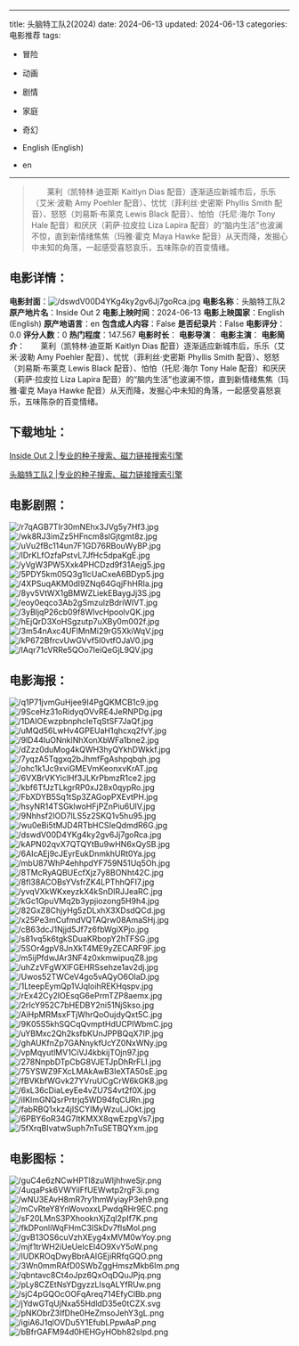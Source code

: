 
---
title: 头脑特工队2(2024)
date: 2024-06-13
updated: 2024-06-13
categories: 电影推荐
tags:
- 冒险
- 动画
- 剧情
- 家庭
- 奇幻

- English (English)
- en
---


> 　　莱利（凯特林·迪亚斯 Kaitlyn Dias 配音）逐渐适应新城市后，乐乐（艾米·波勒 Amy Poehler 配音）、忧忧（菲利丝·史密斯 Phyllis Smith 配音）、怒怒（刘易斯·布莱克 Lewis Black 配音）、怕怕（托尼·海尔 Tony Hale 配音）和厌厌（莉萨·拉皮拉 Liza Lapira 配音）的“脑内生活”也波澜不惊，直到新情绪焦焦（玛雅·霍克 Maya Hawke 配音）从天而降，发掘心中未知的角落，一起感受喜怒哀乐，五味陈杂的百变情绪。

## **电影详情**：

**电影封面**：<img src="https://image.tmdb.org/t/p/w200/dswdV00D4YKg4ky2gv6Jj7goRca.jpg" alt="/dswdV00D4YKg4ky2gv6Jj7goRca.jpg" title="/dswdV00D4YKg4ky2gv6Jj7goRca.jpg">
**电影名称**：头脑特工队2
**原产地片名**：Inside Out 2
**电影上映时间**：2024-06-13
**电影上映国家**：English (English)
**原产地语言**：en
**包含成人内容**：False
**是否纪录片**：False
**电影评分**：0.0
**评分人数**：0
**热门程度**：147.567
**电影时长**：
**电影导演**：
**电影主演**：
**电影简介**：　　莱利（凯特林·迪亚斯 Kaitlyn Dias 配音）逐渐适应新城市后，乐乐（艾米·波勒 Amy Poehler 配音）、忧忧（菲利丝·史密斯 Phyllis Smith 配音）、怒怒（刘易斯·布莱克 Lewis Black 配音）、怕怕（托尼·海尔 Tony Hale 配音）和厌厌（莉萨·拉皮拉 Liza Lapira 配音）的“脑内生活”也波澜不惊，直到新情绪焦焦（玛雅·霍克 Maya Hawke 配音）从天而降，发掘心中未知的角落，一起感受喜怒哀乐，五味陈杂的百变情绪。

## **下载地址**：
[Inside Out 2 |专业的种子搜索、磁力链接搜索引擎](https://movie.amd794.com:2083/?search=Inside%20Out%202&ordering=&mode=match_phrase&page_size=10&page=1)

[头脑特工队2 |专业的种子搜索、磁力链接搜索引擎](https://movie.amd794.com:2083/?search=%E5%A4%B4%E8%84%91%E7%89%B9%E5%B7%A5%E9%98%9F2&ordering=&mode=match_phrase&page_size=10&page=1)
 

## **电影剧照**：
<img src="https://image.tmdb.org/t/p/original/r7qAGB7TIr30mNEhx3JVg5y7Hf3.jpg" alt="/r7qAGB7TIr30mNEhx3JVg5y7Hf3.jpg" title="/r7qAGB7TIr30mNEhx3JVg5y7Hf3.jpg"><img src="https://image.tmdb.org/t/p/original/wk8RJ3imZz5HFncm8slGjtgmt8z.jpg" alt="/wk8RJ3imZz5HFncm8slGjtgmt8z.jpg" title="/wk8RJ3imZz5HFncm8slGjtgmt8z.jpg"><img src="https://image.tmdb.org/t/p/original/uVu2fBc114un7F1GD76RBouWyBP.jpg" alt="/uVu2fBc114un7F1GD76RBouWyBP.jpg" title="/uVu2fBc114un7F1GD76RBouWyBP.jpg"><img src="https://image.tmdb.org/t/p/original/lDrKLfOzfaPstvL7JfHc5dpaKgE.jpg" alt="/lDrKLfOzfaPstvL7JfHc5dpaKgE.jpg" title="/lDrKLfOzfaPstvL7JfHc5dpaKgE.jpg"><img src="https://image.tmdb.org/t/p/original/yVgW3PW5Xxk4PHCDzd9f31Aejg5.jpg" alt="/yVgW3PW5Xxk4PHCDzd9f31Aejg5.jpg" title="/yVgW3PW5Xxk4PHCDzd9f31Aejg5.jpg"><img src="https://image.tmdb.org/t/p/original/5PDY5km05Q3g1lcUaCxeA6BDyp5.jpg" alt="/5PDY5km05Q3g1lcUaCxeA6BDyp5.jpg" title="/5PDY5km05Q3g1lcUaCxeA6BDyp5.jpg"><img src="https://image.tmdb.org/t/p/original/4XPSuqAKM0dI9ZNq64GqjFhHRIa.jpg" alt="/4XPSuqAKM0dI9ZNq64GqjFhHRIa.jpg" title="/4XPSuqAKM0dI9ZNq64GqjFhHRIa.jpg"><img src="https://image.tmdb.org/t/p/original/8yv5VtWX1gBMWZLiekEBaygJj3S.jpg" alt="/8yv5VtWX1gBMWZLiekEBaygJj3S.jpg" title="/8yv5VtWX1gBMWZLiekEBaygJj3S.jpg"><img src="https://image.tmdb.org/t/p/original/eoy0eqco3Ab2gSmzulzBdriWIVT.jpg" alt="/eoy0eqco3Ab2gSmzulzBdriWIVT.jpg" title="/eoy0eqco3Ab2gSmzulzBdriWIVT.jpg"><img src="https://image.tmdb.org/t/p/original/3yBljqP26cb09f8WlvcHpoolvQK.jpg" alt="/3yBljqP26cb09f8WlvcHpoolvQK.jpg" title="/3yBljqP26cb09f8WlvcHpoolvQK.jpg"><img src="https://image.tmdb.org/t/p/original/hEjQrD3XoHSgzutp7uXBy0m002f.jpg" alt="/hEjQrD3XoHSgzutp7uXBy0m002f.jpg" title="/hEjQrD3XoHSgzutp7uXBy0m002f.jpg"><img src="https://image.tmdb.org/t/p/original/3m54nAxc4UFlMnMi29rG5XkiWqV.jpg" alt="/3m54nAxc4UFlMnMi29rG5XkiWqV.jpg" title="/3m54nAxc4UFlMnMi29rG5XkiWqV.jpg"><img src="https://image.tmdb.org/t/p/original/kP672BfrcvUwGVvf5l0vtfOJaV0.jpg" alt="/kP672BfrcvUwGVvf5l0vtfOJaV0.jpg" title="/kP672BfrcvUwGVvf5l0vtfOJaV0.jpg"><img src="https://image.tmdb.org/t/p/original/lAqr71cVRRe5QOo7IeiQeGjL9QV.jpg" alt="/lAqr71cVRRe5QOo7IeiQeGjL9QV.jpg" title="/lAqr71cVRRe5QOo7IeiQeGjL9QV.jpg">

## **电影海报**：
<img src="https://image.tmdb.org/t/p/original/q1P71jvmGuHjee9I4PgQKMCB1c9.jpg" alt="/q1P71jvmGuHjee9I4PgQKMCB1c9.jpg" title="/q1P71jvmGuHjee9I4PgQKMCB1c9.jpg"><img src="https://image.tmdb.org/t/p/original/9SceHz31oRidyqOVvRE4JeRNPDg.jpg" alt="/9SceHz31oRidyqOVvRE4JeRNPDg.jpg" title="/9SceHz31oRidyqOVvRE4JeRNPDg.jpg"><img src="https://image.tmdb.org/t/p/original/1DAIOEwzpbnphcIeTqStSF7JaQf.jpg" alt="/1DAIOEwzpbnphcIeTqStSF7JaQf.jpg" title="/1DAIOEwzpbnphcIeTqStSF7JaQf.jpg"><img src="https://image.tmdb.org/t/p/original/uMQd56LwHv4GPEUaH1qhcxq2fvY.jpg" alt="/uMQd56LwHv4GPEUaH1qhcxq2fvY.jpg" title="/uMQd56LwHv4GPEUaH1qhcxq2fvY.jpg"><img src="https://image.tmdb.org/t/p/original/9lD44IuONnklNhXonXbWFa1bne2.jpg" alt="/9lD44IuONnklNhXonXbWFa1bne2.jpg" title="/9lD44IuONnklNhXonXbWFa1bne2.jpg"><img src="https://image.tmdb.org/t/p/original/dZzz0duMog4kQWH3hyQYkhDWkkf.jpg" alt="/dZzz0duMog4kQWH3hyQYkhDWkkf.jpg" title="/dZzz0duMog4kQWH3hyQYkhDWkkf.jpg"><img src="https://image.tmdb.org/t/p/original/7yqzA5Tqgxq2bJhmfFgAshpqbqh.jpg" alt="/7yqzA5Tqgxq2bJhmfFgAshpqbqh.jpg" title="/7yqzA5Tqgxq2bJhmfFgAshpqbqh.jpg"><img src="https://image.tmdb.org/t/p/original/ohc1k1Jc9xviGMEVmKeonxvKrAT.jpg" alt="/ohc1k1Jc9xviGMEVmKeonxvKrAT.jpg" title="/ohc1k1Jc9xviGMEVmKeonxvKrAT.jpg"><img src="https://image.tmdb.org/t/p/original/6VXBrVKYiclHf3JLKrPbmzR1ce2.jpg" alt="/6VXBrVKYiclHf3JLKrPbmzR1ce2.jpg" title="/6VXBrVKYiclHf3JLKrPbmzR1ce2.jpg"><img src="https://image.tmdb.org/t/p/original/kbf6TfJzTLkgrRP0xJ28x0qypRo.jpg" alt="/kbf6TfJzTLkgrRP0xJ28x0qypRo.jpg" title="/kbf6TfJzTLkgrRP0xJ28x0qypRo.jpg"><img src="https://image.tmdb.org/t/p/original/FbXDYB5Sq1tSp3ZAGopPXEvtPH.jpg" alt="/FbXDYB5Sq1tSp3ZAGopPXEvtPH.jpg" title="/FbXDYB5Sq1tSp3ZAGopPXEvtPH.jpg"><img src="https://image.tmdb.org/t/p/original/hsyNR14TSGklwoHFjPZnPiu6UlV.jpg" alt="/hsyNR14TSGklwoHFjPZnPiu6UlV.jpg" title="/hsyNR14TSGklwoHFjPZnPiu6UlV.jpg"><img src="https://image.tmdb.org/t/p/original/9Nhhsf2IOD7lLS5z2SKQ1v5hu95.jpg" alt="/9Nhhsf2IOD7lLS5z2SKQ1v5hu95.jpg" title="/9Nhhsf2IOD7lLS5z2SKQ1v5hu95.jpg"><img src="https://image.tmdb.org/t/p/original/wu0eBi5tMJD4RTbHCSIeQdmdR6G.jpg" alt="/wu0eBi5tMJD4RTbHCSIeQdmdR6G.jpg" title="/wu0eBi5tMJD4RTbHCSIeQdmdR6G.jpg"><img src="https://image.tmdb.org/t/p/original/dswdV00D4YKg4ky2gv6Jj7goRca.jpg" alt="/dswdV00D4YKg4ky2gv6Jj7goRca.jpg" title="/dswdV00D4YKg4ky2gv6Jj7goRca.jpg"><img src="https://image.tmdb.org/t/p/original/kAPN02qvX7QTQYtBu9wHN6xQySB.jpg" alt="/kAPN02qvX7QTQYtBu9wHN6xQySB.jpg" title="/kAPN02qvX7QTQYtBu9wHN6xQySB.jpg"><img src="https://image.tmdb.org/t/p/original/6AIcAEj9cJEyrEukDnmkhURt0Ya.jpg" alt="/6AIcAEj9cJEyrEukDnmkhURt0Ya.jpg" title="/6AIcAEj9cJEyrEukDnmkhURt0Ya.jpg"><img src="https://image.tmdb.org/t/p/original/mbU87WhP4ehhpdYF759N51Uq5Oh.jpg" alt="/mbU87WhP4ehhpdYF759N51Uq5Oh.jpg" title="/mbU87WhP4ehhpdYF759N51Uq5Oh.jpg"><img src="https://image.tmdb.org/t/p/original/8TMcRyAQBUEcfXjz7y8BONht42C.jpg" alt="/8TMcRyAQBUEcfXjz7y8BONht42C.jpg" title="/8TMcRyAQBUEcfXjz7y8BONht42C.jpg"><img src="https://image.tmdb.org/t/p/original/8fl38ACOBsYVsfrZK4LPThhQFI7.jpg" alt="/8fl38ACOBsYVsfrZK4LPThhQFI7.jpg" title="/8fl38ACOBsYVsfrZK4LPThhQFI7.jpg"><img src="https://image.tmdb.org/t/p/original/yvqVXkWKxeyzkX4kSnDlRJJeaRC.jpg" alt="/yvqVXkWKxeyzkX4kSnDlRJJeaRC.jpg" title="/yvqVXkWKxeyzkX4kSnDlRJJeaRC.jpg"><img src="https://image.tmdb.org/t/p/original/kGc1GpuVMq2b3ypjiozong5H9h4.jpg" alt="/kGc1GpuVMq2b3ypjiozong5H9h4.jpg" title="/kGc1GpuVMq2b3ypjiozong5H9h4.jpg"><img src="https://image.tmdb.org/t/p/original/82GxZ8ChjyHg5zDLxhX3XDsdQCd.jpg" alt="/82GxZ8ChjyHg5zDLxhX3XDsdQCd.jpg" title="/82GxZ8ChjyHg5zDLxhX3XDsdQCd.jpg"><img src="https://image.tmdb.org/t/p/original/x25Pe3mCufmdVQTAQrw08AmaSHj.jpg" alt="/x25Pe3mCufmdVQTAQrw08AmaSHj.jpg" title="/x25Pe3mCufmdVQTAQrw08AmaSHj.jpg"><img src="https://image.tmdb.org/t/p/original/cB63dcJ1Njjd5Jf7z6fbWgiXPjo.jpg" alt="/cB63dcJ1Njjd5Jf7z6fbWgiXPjo.jpg" title="/cB63dcJ1Njjd5Jf7z6fbWgiXPjo.jpg"><img src="https://image.tmdb.org/t/p/original/s81vq5k6tgkSDuaKRbopY2hTFSG.jpg" alt="/s81vq5k6tgkSDuaKRbopY2hTFSG.jpg" title="/s81vq5k6tgkSDuaKRbopY2hTFSG.jpg"><img src="https://image.tmdb.org/t/p/original/5SOr4gpV8JnXkT4ME9yZECARF9F.jpg" alt="/5SOr4gpV8JnXkT4ME9yZECARF9F.jpg" title="/5SOr4gpV8JnXkT4ME9yZECARF9F.jpg"><img src="https://image.tmdb.org/t/p/original/m5ijPfdwJAr3NF4z0xkmwipuqZ8.jpg" alt="/m5ijPfdwJAr3NF4z0xkmwipuqZ8.jpg" title="/m5ijPfdwJAr3NF4z0xkmwipuqZ8.jpg"><img src="https://image.tmdb.org/t/p/original/uhZzVFgWXlFGEHRSsehze1av2dj.jpg" alt="/uhZzVFgWXlFGEHRSsehze1av2dj.jpg" title="/uhZzVFgWXlFGEHRSsehze1av2dj.jpg"><img src="https://image.tmdb.org/t/p/original/Uwos52TWCeV4go5vAQyO6OlaD.jpg" alt="/Uwos52TWCeV4go5vAQyO6OlaD.jpg" title="/Uwos52TWCeV4go5vAQyO6OlaD.jpg"><img src="https://image.tmdb.org/t/p/original/1LteepEymQp1VJqloihREKHqspv.jpg" alt="/1LteepEymQp1VJqloihREKHqspv.jpg" title="/1LteepEymQp1VJqloihREKHqspv.jpg"><img src="https://image.tmdb.org/t/p/original/rEx42Cy2IOEsqG6ePrmTZP8aemx.jpg" alt="/rEx42Cy2IOEsqG6ePrmTZP8aemx.jpg" title="/rEx42Cy2IOEsqG6ePrmTZP8aemx.jpg"><img src="https://image.tmdb.org/t/p/original/2rIcY952C7bHEDBY2ni51NjSkso.jpg" alt="/2rIcY952C7bHEDBY2ni51NjSkso.jpg" title="/2rIcY952C7bHEDBY2ni51NjSkso.jpg"><img src="https://image.tmdb.org/t/p/original/AiHpMRMsxFTjWhrQoOujdyQxt5C.jpg" alt="/AiHpMRMsxFTjWhrQoOujdyQxt5C.jpg" title="/AiHpMRMsxFTjWhrQoOujdyQxt5C.jpg"><img src="https://image.tmdb.org/t/p/original/9K05S5khSQCqQvmptHdUCPlWbmC.jpg" alt="/9K05S5khSQCqQvmptHdUCPlWbmC.jpg" title="/9K05S5khSQCqQvmptHdUCPlWbmC.jpg"><img src="https://image.tmdb.org/t/p/original/uYBMxc2Qh2ksfbKUnJPPBQqX7IP.jpg" alt="/uYBMxc2Qh2ksfbKUnJPPBQqX7IP.jpg" title="/uYBMxc2Qh2ksfbKUnJPPBQqX7IP.jpg"><img src="https://image.tmdb.org/t/p/original/ghAUKfnZp7GANnykfUcYZ0NxWNy.jpg" alt="/ghAUKfnZp7GANnykfUcYZ0NxWNy.jpg" title="/ghAUKfnZp7GANnykfUcYZ0NxWNy.jpg"><img src="https://image.tmdb.org/t/p/original/vpMqyutlMV1CiVJ4kbkijTOjn97.jpg" alt="/vpMqyutlMV1CiVJ4kbkijTOjn97.jpg" title="/vpMqyutlMV1CiVJ4kbkijTOjn97.jpg"><img src="https://image.tmdb.org/t/p/original/278NnpbDTpCbG8VJETJpDhRrFLI.jpg" alt="/278NnpbDTpCbG8VJETJpDhRrFLI.jpg" title="/278NnpbDTpCbG8VJETJpDhRrFLI.jpg"><img src="https://image.tmdb.org/t/p/original/75YSWZ9FXcLMAkAwB3IeXTA50sE.jpg" alt="/75YSWZ9FXcLMAkAwB3IeXTA50sE.jpg" title="/75YSWZ9FXcLMAkAwB3IeXTA50sE.jpg"><img src="https://image.tmdb.org/t/p/original/fBVKbfWGvk27YVruUCgCrW6kGK8.jpg" alt="/fBVKbfWGvk27YVruUCgCrW6kGK8.jpg" title="/fBVKbfWGvk27YVruUCgCrW6kGK8.jpg"><img src="https://image.tmdb.org/t/p/original/6xL36cDiaLeyEe4vZU7S4vt2f0X.jpg" alt="/6xL36cDiaLeyEe4vZU7S4vt2f0X.jpg" title="/6xL36cDiaLeyEe4vZU7S4vt2f0X.jpg"><img src="https://image.tmdb.org/t/p/original/iIKImGNQsrPrtrjq5WD94fqCURn.jpg" alt="/iIKImGNQsrPrtrjq5WD94fqCURn.jpg" title="/iIKImGNQsrPrtrjq5WD94fqCURn.jpg"><img src="https://image.tmdb.org/t/p/original/fabRBQ1xkz4jISCYIMyWzuLJOkt.jpg" alt="/fabRBQ1xkz4jISCYIMyWzuLJOkt.jpg" title="/fabRBQ1xkz4jISCYIMyWzuLJOkt.jpg"><img src="https://image.tmdb.org/t/p/original/6PBY6oR34G7ItKMXX8qwEzpgVs7.jpg" alt="/6PBY6oR34G7ItKMXX8qwEzpgVs7.jpg" title="/6PBY6oR34G7ItKMXX8qwEzpgVs7.jpg"><img src="https://image.tmdb.org/t/p/original/5fXrqBIvatwSuph7nTuSETBQYxm.jpg" alt="/5fXrqBIvatwSuph7nTuSETBQYxm.jpg" title="/5fXrqBIvatwSuph7nTuSETBQYxm.jpg">

## **电影图标**：
<img src="https://image.tmdb.org/t/p/original/guC4e6zNCwHPTl8zuWIjhhweSjr.png" alt="/guC4e6zNCwHPTl8zuWIjhhweSjr.png" title="/guC4e6zNCwHPTl8zuWIjhhweSjr.png"><img src="https://image.tmdb.org/t/p/original/4uqaPsk6VWYilFfUEWwtp2rgF3i.png" alt="/4uqaPsk6VWYilFfUEWwtp2rgF3i.png" title="/4uqaPsk6VWYilFfUEWwtp2rgF3i.png"><img src="https://image.tmdb.org/t/p/original/wNU3EAvH8mR7ry1hmWyiayP3eh9.png" alt="/wNU3EAvH8mR7ry1hmWyiayP3eh9.png" title="/wNU3EAvH8mR7ry1hmWyiayP3eh9.png"><img src="https://image.tmdb.org/t/p/original/mCvRteY8YnWovoxxLPwdqRHr9EC.png" alt="/mCvRteY8YnWovoxxLPwdqRHr9EC.png" title="/mCvRteY8YnWovoxxLPwdqRHr9EC.png"><img src="https://image.tmdb.org/t/p/original/sF20LMnS3PXhooknXjZql2pIf7K.png" alt="/sF20LMnS3PXhooknXjZql2pIf7K.png" title="/sF20LMnS3PXhooknXjZql2pIf7K.png"><img src="https://image.tmdb.org/t/p/original/fkDPonliWqFHmC3ISkDv7flsMol.png" alt="/fkDPonliWqFHmC3ISkDv7flsMol.png" title="/fkDPonliWqFHmC3ISkDv7flsMol.png"><img src="https://image.tmdb.org/t/p/original/gvB13OS6cuVzhXEyg4xMVM0wYoy.png" alt="/gvB13OS6cuVzhXEyg4xMVM0wYoy.png" title="/gvB13OS6cuVzhXEyg4xMVM0wYoy.png"><img src="https://image.tmdb.org/t/p/original/mjf1trWH2iUeUeIcEl4O9XvY5oW.png" alt="/mjf1trWH2iUeUeIcEl4O9XvY5oW.png" title="/mjf1trWH2iUeUeIcEl4O9XvY5oW.png"><img src="https://image.tmdb.org/t/p/original/lUDKROqDwyBbrAAIGEjiRRfqGQO.png" alt="/lUDKROqDwyBbrAAIGEjiRRfqGQO.png" title="/lUDKROqDwyBbrAAIGEjiRRfqGQO.png"><img src="https://image.tmdb.org/t/p/original/3Wn0mmRAfD0SWbZggHmszMkb6Im.png" alt="/3Wn0mmRAfD0SWbZggHmszMkb6Im.png" title="/3Wn0mmRAfD0SWbZggHmszMkb6Im.png"><img src="https://image.tmdb.org/t/p/original/qbntavc8Ct4oJpz6QxOqDQuJPjq.png" alt="/qbntavc8Ct4oJpz6QxOqDQuJPjq.png" title="/qbntavc8Ct4oJpz6QxOqDQuJPjq.png"><img src="https://image.tmdb.org/t/p/original/pLy8CZEtNsYDgyzzLIsqALYfRUw.png" alt="/pLy8CZEtNsYDgyzzLIsqALYfRUw.png" title="/pLy8CZEtNsYDgyzzLIsqALYfRUw.png"><img src="https://image.tmdb.org/t/p/original/sjC4pGQOcOOFqAreq714EfyClBb.png" alt="/sjC4pGQOcOOFqAreq714EfyClBb.png" title="/sjC4pGQOcOOFqAreq714EfyClBb.png"><img src="https://image.tmdb.org/t/p/original/jYdwGTqUjNxa55HdldD35e0tCZX.svg" alt="/jYdwGTqUjNxa55HdldD35e0tCZX.svg" title="/jYdwGTqUjNxa55HdldD35e0tCZX.svg"><img src="https://image.tmdb.org/t/p/original/pNKObrZ3IfDhe0HeZmsoJehY3gL.png" alt="/pNKObrZ3IfDhe0HeZmsoJehY3gL.png" title="/pNKObrZ3IfDhe0HeZmsoJehY3gL.png"><img src="https://image.tmdb.org/t/p/original/igiA6J1qlOVDu5Y1EfubLPpwAaP.png" alt="/igiA6J1qlOVDu5Y1EfubLPpwAaP.png" title="/igiA6J1qlOVDu5Y1EfubLPpwAaP.png"><img src="https://image.tmdb.org/t/p/original/bBfrGAFM94d0HEHGyHObh82sIpd.png" alt="/bBfrGAFM94d0HEHGyHObh82sIpd.png" title="/bBfrGAFM94d0HEHGyHObh82sIpd.png">
